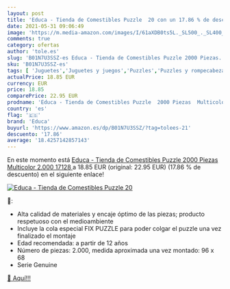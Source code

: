 ```yaml
---
layout: post
title: 'Educa - Tienda de Comestibles Puzzle  20 con un 17.86 % de descuento'
date: 2021-05-31 09:06:49
image: 'https://m.media-amazon.com/images/I/61aXDB0ts5L._SL500_._SL400_.jpg'
comments: true
category: ofertas
author: 'tole.es'
slug: 'B01N7U3SSZ-es Educa - Tienda de Comestibles Puzzle 2000 Piezas...'
sku: 'B01N7U3SSZ-es'
tags: [ 'Juguetes','Juguetes y juegos','Puzzles','Puzzles y rompecabezas','educa','puzzle', ]
actualPrice: 18.85 EUR
currency: EUR
price: 18.85
comparePrice: 22.95 EUR
prodname: 'Educa - Tienda de Comestibles Puzzle  2000 Piezas  Multicolor  2.000  17128 '
country: 'es'
flag: '🇪🇸'
brand: 'Educa'
buyurl: 'https://www.amazon.es/dp/B01N7U3SSZ/?tag=tolees-21'
descuento: '17.86'
average: '18.4257142857143'
---
```


En este momento está [Educa - Tienda de Comestibles Puzzle  2000 Piezas  Multicolor  2.000  17128 ](https://www.amazon.es/dp/B01N7U3SSZ/?tag=tolees-21) a 18.85 EUR (original: 22.95 EUR) (17.86 %  de descuento) en el siguiente enlace!

[![Educa - Tienda de Comestibles Puzzle  20](https://m.media-amazon.com/images/I/61aXDB0ts5L._SL500_._SL400_.jpg)](https://www.amazon.es/dp/B01N7U3SSZ/?tag=tolees-21)

🔎:

- Alta calidad de materiales y encaje óptimo de las piezas; producto respetuoso con el medioambiente
- Incluye la cola especial FIX PUZZLE para poder colgar el puzzle una vez finalizado el montaje
- Edad recomendada: a partir de 12 años
- Número de piezas: 2.000, medida aproximada una vez montado: 96 x 68
- Serie Genuine

[🛒 Aquí!!!](https://www.amazon.es/dp/B01N7U3SSZ/?tag=tolees-21)
